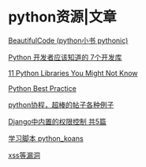 python资源|文章
===

[BeautifulCode (python小书 pythonic)](http://pan.baidu.com/s/1gdGNnDh)

[Python 开发者应该知道的 7个开发库](http://www.oschina.net/question/12_78983)

[11 Python Libraries You Might Not Know](http://blog.yhathq.com/posts/11-python-libraries-you-might-not-know.html)

[Python Best Practice](http://stevenloria.com/python-best-practice-patterns-by-vladimir-keleshev-notes/?utm_content=buffer98fb1&utm_medium=social&utm_source=twitter.com&utm_campaign=buffer)

[python协程，超棒的帖子各种例子](http://www.dabeaz.com/coroutines/)

[Django中内置的权限控制 共5篇](http://www.cnblogs.com/esperyong/archive/2012/12/20/2825909.html)

[学习脚本 python_koans](https://github.com/gregmalcolm/python_koans)

[xss等漏洞](http://www.wooyun.org/whitehats/%E5%BF%83%E4%BC%A4%E7%9A%84%E7%98%A6%E5%AD%90)
